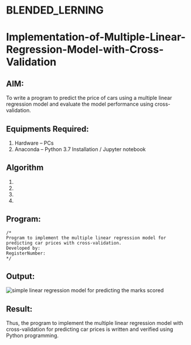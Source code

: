 # BLENDED_LERNING
# Implementation-of-Multiple-Linear-Regression-Model-with-Cross-Validation

## AIM:
To write a program to predict the price of cars using a multiple linear regression model and evaluate the model performance using cross-validation.

## Equipments Required:
1. Hardware – PCs
2. Anaconda – Python 3.7 Installation / Jupyter notebook

## Algorithm
1. 
2. 
3. 
4. 

## Program:
```
/*
Program to implement the multiple linear regression model for predicting car prices with cross-validation.
Developed by: 
RegisterNumber:  
*/
```

## Output:
![simple linear regression model for predicting the marks scored](sam.png)


## Result:
Thus, the program to implement the multiple linear regression model with cross-validation for predicting car prices is written and verified using Python programming.
